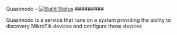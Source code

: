 Quasimodo - [![Build Status](https://travis-ci.org/HiveMedia/Quasimodo.svg?branch=master)](https://travis-ci.org/HiveMedia/Quasimodo)
#########

Quasimodo is a service that runs on a system providing the ability to discovery MikroTik devices and configure those devices